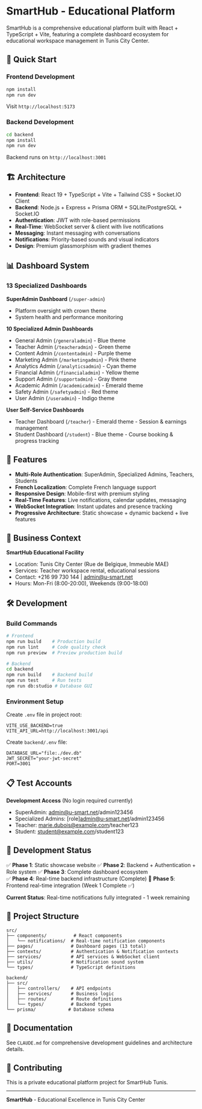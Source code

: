# SmartHub - Educational Platform

SmartHub is a comprehensive educational platform built with React + TypeScript + Vite, featuring a complete dashboard ecosystem for educational workspace management in Tunis City Center.

## 🚀 Quick Start

### Frontend Development
```bash
npm install
npm run dev
```
Visit `http://localhost:5173`

### Backend Development
```bash
cd backend
npm install
npm run dev
```
Backend runs on `http://localhost:3001`

## 🏗️ Architecture

- **Frontend**: React 19 + TypeScript + Vite + Tailwind CSS + Socket.IO Client
- **Backend**: Node.js + Express + Prisma ORM + SQLite/PostgreSQL + Socket.IO
- **Authentication**: JWT with role-based permissions
- **Real-Time**: WebSocket server & client with live notifications
- **Messaging**: Instant messaging with conversations
- **Notifications**: Priority-based sounds and visual indicators
- **Design**: Premium glassmorphism with gradient themes

## 📊 Dashboard System

### 13 Specialized Dashboards

**SuperAdmin Dashboard** (`/super-admin`)
- Platform oversight with crown theme
- System health and performance monitoring

**10 Specialized Admin Dashboards**
- General Admin (`/generaladmin`) - Blue theme
- Teacher Admin (`/teacheradmin`) - Green theme  
- Content Admin (`/contentadmin`) - Purple theme
- Marketing Admin (`/marketingadmin`) - Pink theme
- Analytics Admin (`/analyticsadmin`) - Cyan theme
- Financial Admin (`/financialadmin`) - Yellow theme
- Support Admin (`/supportadmin`) - Gray theme
- Academic Admin (`/academicadmin`) - Emerald theme
- Safety Admin (`/safetyadmin`) - Red theme
- User Admin (`/useradmin`) - Indigo theme

**User Self-Service Dashboards**
- Teacher Dashboard (`/teacher`) - Emerald theme - Session & earnings management
- Student Dashboard (`/student`) - Blue theme - Course booking & progress tracking

## 🎯 Features

- **Multi-Role Authentication**: SuperAdmin, Specialized Admins, Teachers, Students
- **French Localization**: Complete French language support
- **Responsive Design**: Mobile-first with premium styling
- **Real-Time Features**: Live notifications, calendar updates, messaging
- **WebSocket Integration**: Instant updates and presence tracking
- **Progressive Architecture**: Static showcase + dynamic backend + live features

## 🏢 Business Context

**SmartHub Educational Facility**
- Location: Tunis City Center (Rue de Belgique, Immeuble MAE)
- Services: Teacher workspace rental, educational sessions
- Contact: +216 99 730 144 | admin@u-smart.net
- Hours: Mon-Fri (8:00-20:00), Weekends (9:00-18:00)

## 🛠️ Development

### Build Commands
```bash
# Frontend
npm run build    # Production build
npm run lint     # Code quality check
npm run preview  # Preview production build

# Backend
cd backend
npm run build    # Backend build
npm run test     # Run tests
npm run db:studio # Database GUI
```

### Environment Setup
Create `.env` file in project root:
```env
VITE_USE_BACKEND=true
VITE_API_URL=http://localhost:3001/api
```

Create `backend/.env` file:
```env
DATABASE_URL="file:./dev.db"
JWT_SECRET="your-jwt-secret"
PORT=3001
```

## 📋 Test Accounts

**Development Access** (No login required currently)
- SuperAdmin: admin@u-smart.net/admin123456
- Specialized Admins: [role]admin@u-smart.net/admin123456
- Teacher: marie.dubois@example.com/teacher123
- Student: student@example.com/student123

## 🚦 Development Status

✅ **Phase 1**: Static showcase website
✅ **Phase 2**: Backend + Authentication + Role system
✅ **Phase 3**: Complete dashboard ecosystem  
✅ **Phase 4**: Real-time backend infrastructure (Complete)
🚧 **Phase 5**: Frontend real-time integration (Week 1 Complete ✅)

**Current Status**: Real-time notifications fully integrated - 1 week remaining

## 📁 Project Structure

```
src/
├── components/          # React components
│   └── notifications/  # Real-time notification components
├── pages/              # Dashboard pages (13 total)
├── contexts/           # Authentication & Notification contexts
├── services/           # API services & WebSocket client
├── utils/              # Notification sound system
└── types/              # TypeScript definitions

backend/
├── src/
│   ├── controllers/    # API endpoints
│   ├── services/       # Business logic
│   ├── routes/         # Route definitions
│   └── types/          # Backend types
└── prisma/            # Database schema
```

## 📖 Documentation

See `CLAUDE.md` for comprehensive development guidelines and architecture details.

## 🤝 Contributing

This is a private educational platform project for SmartHub Tunis.

---

**SmartHub** - Educational Excellence in Tunis City Center
<!-- OVH Git Integration Test - Thu, Sep  4, 2025  5:56:06 PM -->
